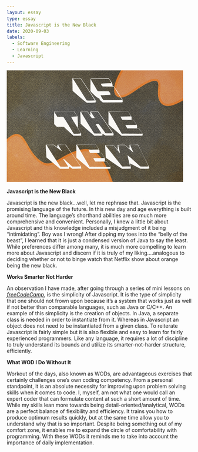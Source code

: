 ```yaml
---
layout: essay
type: essay
title: Javascript is the New Black
date: 2020-09-03
labels:
  - Software Engineering
  - Learning
  - Javascript
---
```


<img class="ui center image" src="../images/orange-black.gif">

**Javascript is the New Black**

Javascript is the new black...well, let me rephrase that. Javascript is the promising language of the future. In this new day and age everything is built around time. The language’s shorthand abilities are so much more comprehensive and convenient. Personally, I knew a little bit about Javascript and this knowledge included a misjudgment of it being “intimidating”. Boy was I wrong! After dipping my toes into the “belly of the beast”, I learned that it is just a condensed version of Java to say the least. While preferences differ among many, it is much more compelling to learn more about Javascript and discern if it is truly of my liking....analogous to deciding whether or not to binge watch that Netflix show about orange being the new black.

**Works Smarter Not Harder**

An observation I have made, after going through a series of mini lessons on [_freeCodeCamp_](https://www.freecodecamp.org/), is the simplicity of Javascript. It is the type of simplicity that one should not frown upon because it’s a system that works just as well if not better than comparable languages, such as Java or C/C++. An example of this simplicity is the creation of objects. In Java, a separate class is needed in order to instantiate from it. Whereas in Javascript an object does not need to be instantiated from a given class. To reiterate Javascript is fairly simple but it is also flexible and easy to learn for fairly experienced programmers. Like any language, it requires a lot of discipline to truly understand its bounds and utilize its smarter-not-harder structure, efficiently.
	

**What WOD I Do Without It**

Workout of the days, also known as WODs, are advantageous exercises that certainly challenges one’s own coding competency. From a personal standpoint, it is an absolute necessity for improving upon problem solving skills when it comes to code. I, myself, am not what one would call an expert coder that can formulate content at such a short amount of time. While my skills lean more towards being detail-oriented/analytical, WODs are a perfect balance of flexibility and efficiency. It trains you how to produce optimum results quickly, but at the same time allow you to understand why that is so important. Despite being something out of my comfort zone, it enables me to expand the circle of comfortability with programming. With these WODs it reminds me to take into account the importance of daily implementation.
